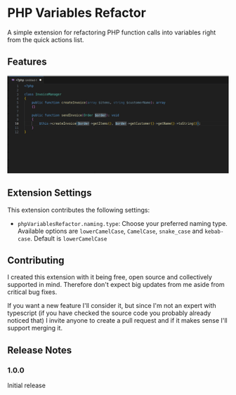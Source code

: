 # PHP Variables Refactor

A simple extension for refactoring PHP function calls into variables right from the quick actions list.

## Features

![Refactors with quick actions. Smart variable name detection.](images/variables-refactor.gif)

## Extension Settings

This extension contributes the following settings:

- `phpVariablesRefactor.naming.type`: Choose your preferred naming type. Available options are `lowerCamelCase`, `CamelCase`, `snake_case` and `kebab-case`. Default is `lowerCamelCase`

## Contributing

I created this extension with it being free, open source and collectively supported in mind. Therefore don't expect big updates from me aside from critical bug fixes.

If you want a new feature I'll consider it, but since I'm not an expert with typescript (if you have checked the source code you probably already noticed that) I invite anyone to create a pull request and if it makes sense I'll support merging it.

## Release Notes

### 1.0.0

Initial release
